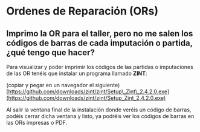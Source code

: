 # Ordenes de Reparación \(ORs\)

## Imprimo la OR para el taller, pero no me salen los códigos de barras de cada imputación o partida, ¿qué tengo que hacer?

Para visualizar y poder imprimir los códigos de las partidas o imputaciones de las OR tenéis que instalar un programa llamado **ZINT**: 

\(copiar y pegar en un navegador el siguiente\) [https://github.com/downloads/zint/zint/Setup\_Zint\_2.4.2.0.exe](https://github.com/downloads/zint/zint/Setup_Zint_2.4.2.0.exe)

Al salir la ventana final de la instalación donde veréis un código de barras, podéis cerrar dicha ventana y listo, ya podréis ver los códigos de barras en las ORs impresas o PDF.



